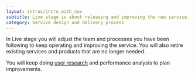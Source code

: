 ```yaml
---
layout: intros/intro_with_nav
subtitle: Live stage is about releasing and improving the new service. You will also retire existing services and products.
category: Service design and delivery process
---
```


In Live stage you will adjust the team and processes you have been following to keep operating and improving the service. You will also retire existing services and products that are no longer needed.

You will keep doing [user research](/user-research/) and performance analysis to plan improvements.
